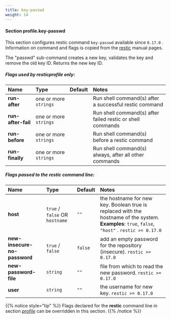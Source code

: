 ```yaml
---
title: key-passwd
weight: 14
---
```

#### Section profile.**key-passwd**

This section configures restic command `key-passwd`  available since `0.17.0` .
Information on command and flags is copied from the [restic](https://github.com/restic/restic) manual pages.

The "passwd" sub-command creates a new key, validates the key and remove the old key ID.
Returns the new key ID.

##### Flags used by **resticprofile** only:

| Name              | Type                    | Default  | Notes |
|:------------------|:------------------------|:---------|:------|
| **run-after** |one or more `strings` | |Run shell command(s) after a successful restic command |
| **run-after-fail** |one or more `strings` | |Run shell command(s) after failed restic or shell commands |
| **run-before** |one or more `strings` | |Run shell command(s) before a restic command |
| **run-finally** |one or more `strings` | |Run shell command(s) always, after all other commands |



##### Flags passed to the **restic** command line:

| Name              | Type                    | Default  | Notes |
|:------------------|:------------------------|:---------|:------|
| **host** |`true` / `false` OR `hostname` |`""` |the hostname for new key. Boolean true is replaced with the hostname of the system. **Examples**: `true`, `false`, `"host"` . `restic >= 0.17.0`  |
| **new-insecure-no-password** |`true` / `false` |`false` |add an empty password for the repository (insecure). `restic >= 0.17.0`  |
| **new-password-file** |`string` |`""` |file from which to read the new password. `restic >= 0.17.0`  |
| **user** |`string` |`""` |the username for new key. `restic >= 0.17.0`  |




{{% notice style="tip" %}}
Flags declared for the **restic** command line in section *[profile](../profile)*
can be overridden in this section.
{{% /notice %}}

